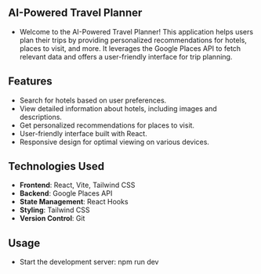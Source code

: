 ## AI-Powered Travel Planner

- Welcome to the AI-Powered Travel Planner! This application helps users plan their trips by providing personalized recommendations for hotels, places to visit, and more. It leverages the Google Places API to fetch relevant data and offers a user-friendly interface for trip planning.

## Features

- Search for hotels based on user preferences.
- View detailed information about hotels, including images and descriptions.
- Get personalized recommendations for places to visit.
- User-friendly interface built with React.
- Responsive design for optimal viewing on various devices.

## Technologies Used

- **Frontend**: React, Vite, Tailwind CSS
- **Backend**: Google Places API
- **State Management**: React Hooks
- **Styling**: Tailwind CSS
- **Version Control**: Git

## Usage
- Start the development server: npm run dev